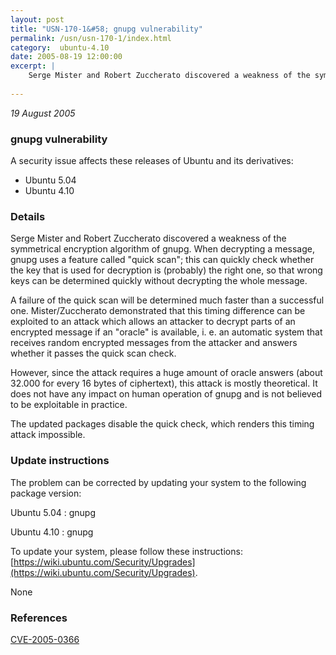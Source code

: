 ```yaml
---
layout: post
title: "USN-170-1&#58; gnupg vulnerability"
permalink: /usn/usn-170-1/index.html
category:  ubuntu-4.10
date: 2005-08-19 12:00:00
excerpt: |
    Serge Mister and Robert Zuccherato discovered a weakness of the symmetrical encryption algorithm of gnupg. When decrypting a message, gnupg uses a feature called &quot;quick scan&quot;; this can quickly check whether the key that is used for decryption is (probably) the right one, so that wrong keys can be determined quickly without decrypting the whole message.
    
--- 
```

 
 

*19 August 2005*

### gnupg vulnerability

A security issue affects these releases of Ubuntu and its derivatives:

* Ubuntu 5.04
* Ubuntu 4.10

### Details

Serge Mister and Robert Zuccherato discovered a weakness of the symmetrical encryption algorithm of gnupg. When decrypting a message, gnupg uses a feature called &quot;quick scan&quot;; this can quickly check whether the key that is used for decryption is (probably) the right one, so that wrong keys can be determined quickly without decrypting the whole message.

A failure of the quick scan will be determined much faster than a successful one. Mister/Zuccherato demonstrated that this timing difference can be exploited to an attack which allows an attacker to decrypt parts of an encrypted message if an &quot;oracle&quot; is available, i. e. an automatic system that receives random encrypted messages from the attacker and answers whether it passes the quick scan check.

However, since the attack requires a huge amount of oracle answers (about 32.000 for every 16 bytes of ciphertext), this attack is mostly theoretical. It does not have any impact on human operation of gnupg and is not believed to be exploitable in practice.

The updated packages disable the quick check, which renders this timing attack impossible.

### Update instructions

The problem can be corrected by updating your system to the following package version:

Ubuntu 5.04
 : gnupg 

Ubuntu 4.10
 : gnupg 

To update your system, please follow these instructions: [https://wiki.ubuntu.com/Security/Upgrades](https://wiki.ubuntu.com/Security/Upgrades).

None

### References

 
 [CVE-2005-0366](http://people.ubuntu.com/~ubuntu-security/cve/CVE-2005-0366)
 

